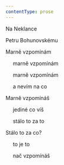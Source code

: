```yaml
---
contentType: prose
---
```


Na Neklance

Petru Bohunovskému

Marně vzpomínám

     marně vzpomínám

     marně vzpomínám

     a nevím na co

Marně vzpomínáš

     jediné co víš

     stálo to za to

Stálo to za co?

     to je to

     nač vzpomínáš
